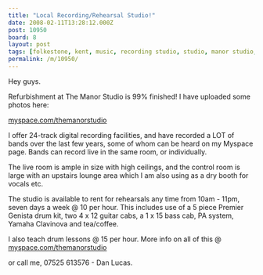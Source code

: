 ```yaml
---
title: "Local Recording/Rehearsal Studio!"
date: 2008-02-11T13:28:12.000Z
post: 10950
board: 8
layout: post
tags: [folkestone, kent, music, recording studio, studio, manor studio, frogholt]
permalink: /m/10950/
---
```

Hey guys.

Refurbishment at The Manor Studio is 99% finished! I have uploaded some photos here:

<a href="http://www.myspace.com/themanorstudio">myspace.com/themanorstudio</a>

I offer 24-track digital recording facilities, and have recorded a LOT of bands over the last few years, some of whom can be heard on my Myspace page. Bands can record live in the same room, or individually.

The live room is ample in size with high ceilings, and the control room is large with an upstairs lounge area which I am also using as a dry booth for vocals etc.

The studio is available to rent for rehearsals any time from 10am - 11pm, seven days a week @ 10 per hour. This includes use of a 5 piece Premier Genista drum kit, two 4 x 12 guitar cabs, a 1 x 15 bass cab, PA system, Yamaha Clavinova and tea/coffee.

I also teach drum lessons @ 15 per hour. More info on all of this @ <a href="http://www.myspace.com/themanorstudio">myspace.com/themanorstudio</a>

or call me, 07525 613576 - Dan Lucas.
